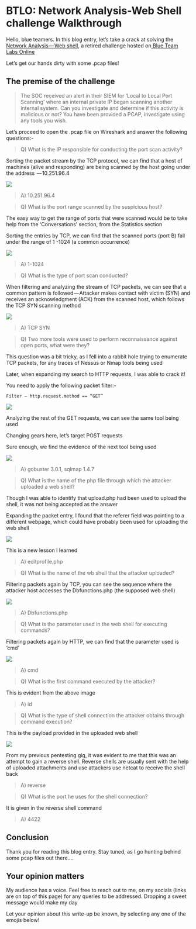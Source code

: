# BTLO: Network Analysis-Web Shell challenge Walkthrough

Hello, blue teamers. In this blog entry, let’s take a crack at solving the [Network Analysis — Web shell](https://blueteamlabs.online/home/challenge/12), a retired challenge hosted on[ Blue Team Labs Online](https://blueteamlabs.online/home)

Let’s get our hands dirty with some .pcap files!

## The premise of the challenge

> The SOC received an alert in their SIEM for ‘Local to Local Port Scanning’ where an internal private IP began scanning another internal system. Can you investigate and determine if this activity is malicious or not? You have been provided a PCAP, investigate using any tools you wish.

Let’s proceed to open the .pcap file on Wireshark and answer the following questions:-

> Q) What is the IP responsible for conducting the port scan activity?

Sorting the packet stream by the TCP protocol, we can find that a host of machines (alive and responding) are being scanned by the host going under the address  — 10.251.96.4

&#x20;                                        ![](https://cdn-images-1.medium.com/max/1000/1\*Vt47c7nN7tZFzPgxDCeMBQ.png)

> A) 10.251.96.4

> Q) What is the port range scanned by the suspicious host?

The easy way to get the range of ports that were scanned would be to take help from the ‘Conversations’ section, from the Statistics section

Sorting the entries by TCP, we can find that the scanned ports (port B) fall under the range of 1 -1024 (a common occurrence)

&#x20;                                          ![](https://cdn-images-1.medium.com/max/1000/1\*TQClGCYoC2EnanyhRkjaxg.png)

> A) 1–1024

> Q) What is the type of port scan conducted?

When filtering and analyzing the stream of TCP packets, we can see that a common pattern is followed — Attacker makes contact with victim (SYN) and receives an acknowledgment (ACK) from the scanned host, which follows the TCP SYN scanning method

&#x20;                                           ![](https://cdn-images-1.medium.com/max/1000/1\*RggpNeFHLXyDOQfaFru5pw.png)

> A) TCP SYN

> Q) Two more tools were used to perform reconnaissance against open ports, what were they?

This question was a bit tricky, as I fell into a rabbit hole trying to enumerate TCP packets, for any traces of Nessus or Nmap tools being used

Later, when expanding my search to HTTP requests, I was able to crack it!

You need to apply the following packet filter:-

```
Filter — http.request.method == “GET”
```

&#x20;                                            ![](https://cdn-images-1.medium.com/max/1000/1\*dgzWokgvbiviTFynaA6qTQ.png)

Analyzing the rest of the GET requests, we can see the same tool being used

Changing gears here, let’s target POST requests

Sure enough, we find the evidence of the next tool being used&#x20;

&#x20;                                        ![](https://cdn-images-1.medium.com/max/1000/1\*hpTp7I\_x9gs0SZGw7P1SsQ.png)

> A) gobuster 3.0.1, sqlmap 1.4.7

> Q) What is the name of the php file through which the attacker uploaded a web shell?

Though I was able to identify that upload.php had been used to upload the shell, it was not being accepted as the answer

Expanding the packet entry, I found that the referer field was pointing to a different webpage, which could have probably been used for uploading the web shell

&#x20;                                           ![](https://cdn-images-1.medium.com/max/1000/1\*07RkwkMCa80KXffwm1\_1Dg.png)

This is a new lesson I learned

> A) editprofile.php

> Q) What is the name of the wb shell that the attacker uploaded?

Filtering packets again by TCP, you can see the sequence where the attacker host accesses the Dbfunctions.php (the supposed web shell)

&#x20;                                         ![](https://cdn-images-1.medium.com/max/1000/1\*ee0FBJHg0CqR\_pY-UGFK\_w.png)

> A) Dbfunctions.php

> Q) What is the parameter used in the web shell for executing commands?

Filtering packets again by HTTP, we can find that the parameter used is ‘cmd’

&#x20;                                         ![](https://cdn-images-1.medium.com/max/1000/1\*C0vmrSbD6M7ynCCA1sb1-w.png)

> A) cmd

> Q) What is the first command executed by the attacker?&#x20;

This is evident from the above image

> A) id

> Q) What is the type of shell connection the attacker obtains through command execution?

This is the payload provided in the uploaded web shell&#x20;

&#x20;                                       ![](https://cdn-images-1.medium.com/max/1000/1\*UJ2b0p-aMoFd6YCXM7GKBg.png)

From my previous pentesting gig, it was evident to me that this was an attempt to gain a reverse shell. Reverse shells are usually sent with the help of uploaded attachments and use attackers use netcat to receive the shell back

> A) reverse

> Q) What is the port he uses for the shell connection?

It is given in the reverse shell command&#x20;

> A) 4422

## Conclusion

Thank you for reading this blog entry. Stay tuned, as I go hunting behind some pcap files out there....

## Your opinion matters

My audience has a voice. Feel free to reach out to me, on my socials (links are on top of this page) for any queries to be addressed. Dropping a sweet message would make my day

Let your opinion about this write-up be known, by selecting any one of the emojis below!
